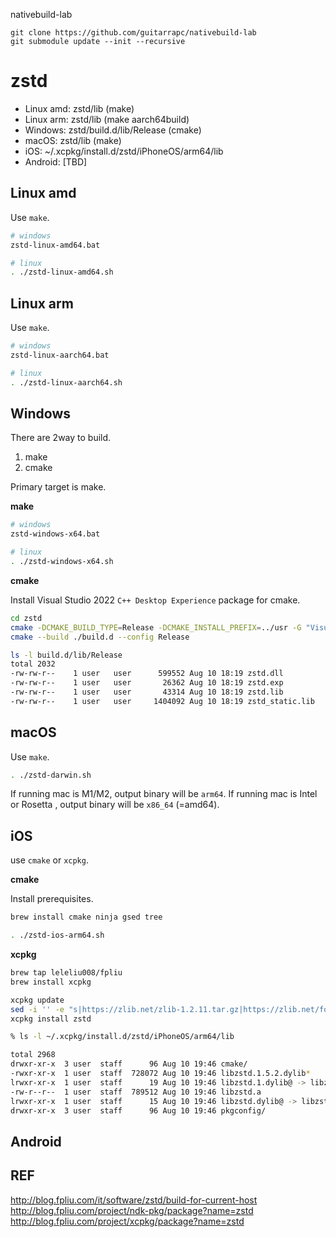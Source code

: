 nativebuild-lab

```
git clone https://github.com/guitarrapc/nativebuild-lab
git submodule update --init --recursive
```


# zstd

* Linux amd: zstd/lib (make)
* Linux arm: zstd/lib (make aarch64build)
* Windows: zstd/build.d/lib/Release (cmake)
* macOS: zstd/lib (make)
* iOS: ~/.xcpkg/install.d/zstd/iPhoneOS/arm64/lib
* Android: [TBD]

## Linux amd

Use `make`.

```bash
# windows
zstd-linux-amd64.bat

# linux
. ./zstd-linux-amd64.sh
```

## Linux arm

Use `make`.

```bash
# windows
zstd-linux-aarch64.bat

# linux
. ./zstd-linux-aarch64.sh
```

## Windows

There are 2way to build.

1. make
2. cmake

Primary target is make.

**make**

```bash
# windows
zstd-windows-x64.bat

# linux
. ./zstd-windows-x64.sh
```

**cmake**

Install Visual Studio 2022 `C++ Desktop Experience` package for cmake.

```bash
cd zstd
cmake -DCMAKE_BUILD_TYPE=Release -DCMAKE_INSTALL_PREFIX=../usr -G "Visual Studio 17 2022" -Wno-dev -S build/cmake -B build.d
cmake --build ./build.d --config Release
```

```bash
ls -l build.d/lib/Release
total 2032
-rw-rw-r--    1 user   user      599552 Aug 10 18:19 zstd.dll
-rw-rw-r--    1 user   user       26362 Aug 10 18:19 zstd.exp
-rw-rw-r--    1 user   user       43314 Aug 10 18:19 zstd.lib
-rw-rw-r--    1 user   user     1404092 Aug 10 18:19 zstd_static.lib
```


## macOS

Use `make`.

```bash
. ./zstd-darwin.sh
```

If running mac is M1/M2, output binary will be `arm64`.
If running mac is Intel or Rosetta , output binary will be `x86_64` (=amd64).

## iOS

use `cmake` or `xcpkg`.

**cmake**

Install prerequisites.
```bash
brew install cmake ninja gsed tree
```

```bash
. ./zstd-ios-arm64.sh
```

**xcpkg**

```bash
brew tap leleliu008/fpliu
brew install xcpkg
```

```bash
xcpkg update
sed -i '' -e "s|https://zlib.net/zlib-1.2.11.tar.gz|https://zlib.net/fossils/zlib-1.2.11.tar.gz|" "$HOME/.xcpkg/repos.d/offical/formula/zlib.sh"
xcpkg install zstd
```

```bash
% ls -l ~/.xcpkg/install.d/zstd/iPhoneOS/arm64/lib

total 2968
drwxr-xr-x  3 user  staff      96 Aug 10 19:46 cmake/
-rwxr-xr-x  1 user  staff  728072 Aug 10 19:46 libzstd.1.5.2.dylib*
lrwxr-xr-x  1 user  staff      19 Aug 10 19:46 libzstd.1.dylib@ -> libzstd.1.5.2.dylib
-rw-r--r--  1 user  staff  789512 Aug 10 19:46 libzstd.a
lrwxr-xr-x  1 user  staff      15 Aug 10 19:46 libzstd.dylib@ -> libzstd.1.dylib
drwxr-xr-x  3 user  staff      96 Aug 10 19:46 pkgconfig/
```

## Android


## REF

http://blog.fpliu.com/it/software/zstd/build-for-current-host
http://blog.fpliu.com/project/ndk-pkg/package?name=zstd
http://blog.fpliu.com/project/xcpkg/package?name=zstd
